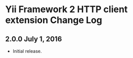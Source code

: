 Yii Framework 2 HTTP client extension Change Log
================================================

2.0.0 July 1, 2016
------------------

- Initial release.
